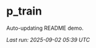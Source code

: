# p_train

Auto-updating README demo.

<!--START_SECTION:status-->
_Last run: 2025-09-02 05:39 UTC_
<!--END_SECTION:status-->









































































































































































































































































